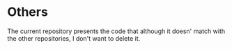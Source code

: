 # Others
The current repository presents the code that although it doesn' match with the other repositories, I don't want to delete it.
